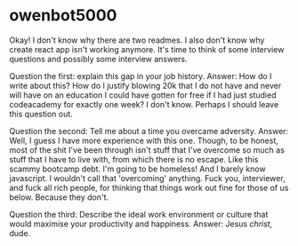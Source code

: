 # owenbot5000
Okay! I don't know why there are two readmes. I also don't know why create react app isn't working anymore. It's time to think of some interview questions and possibly some interview answers.

Question the first: explain this gap in your job history. 
Answer: How do I write about this? How do I justify blowing 20k that I do not have and never will have on an education I could have gotten for free if I had just studied codeacademy for exactly one week? I don't know. Perhaps I should leave this question out.

Question the second: Tell me about a time you overcame adversity.
Answer: Well, I guess I have more experience with this one. Though, to be honest, most of the shit I've been through isn't stuff that I've overcome so much as stuff that I have to live with, from which there is no escape. Like this scammy bootcamp debt. I'm going to be homeless! And I barely know javascript. I wouldn't call that 'overcoming' anything. Fuck you, interviewer, and fuck all rich people, for thinking that things work out fine for those of us below. Because they don't.

Question the third: Describe the ideal work environment or culture that would maximise your productivity and happiness.
Answer: Jesus *christ,* dude.

